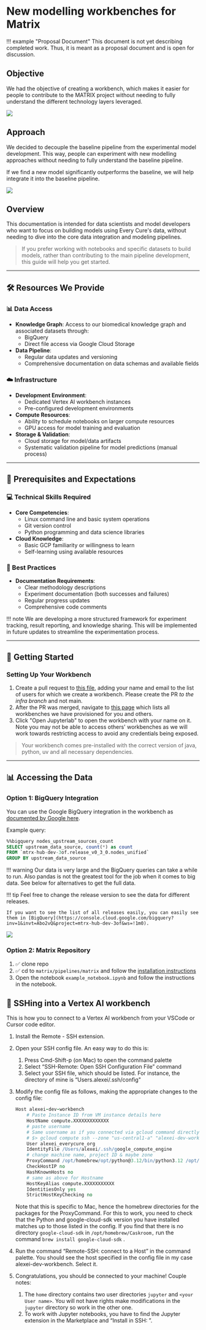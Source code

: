 # New modelling workbenches for Matrix

!!! example "Proposal Document"
    This document is not yet describing completed work. Thus, it is meant as a proposal document and is open for discussion.

   
## Objective

We had the objective of creating a workbench, which makes it easier for people to
contribute to the MATRIX project without needing to fully understand the different
technology layers leveraged.

![](../assets/img/workbench_changes.excalidraw.svg)

## Approach

We decided to decouple the baseline pipeline from the experimental model development. This way, people can experiment with new modelling approaches without needing to fully understand the baseline pipeline.

If we find a new model significantly outperforms the baseline, we will help integrate it into the baseline pipeline.

![](../assets/img/workbench_changes_pipeline_cutout.excalidraw.svg)


## Overview

This documentation is intended for data scientists and model developers who want to focus
on building models using Every Cure's data, without needing to dive into the core data
integration and modeling pipelines.

> If you prefer working with notebooks and specific datasets to build models, rather than
> contributing to the main pipeline development, this guide will help you get started.

---

## 🛠️ Resources We Provide

### 📊 Data Access

- **Knowledge Graph**: Access to our biomedical knowledge graph and associated datasets through:
    - BigQuery 
    - Direct file access via Google Cloud Storage
- **Data Pipeline**: 
    - Regular data updates and versioning
    - Comprehensive documentation on data schemas and available fields

### ☁️ Infrastructure

- **Development Environment**:
    - Dedicated Vertex AI workbench instances
    - Pre-configured development environments
- **Compute Resources**:
    - Ability to schedule notebooks on larger compute resources
    - GPU access for model training and evaluation
- **Storage & Validation**:
    - Cloud storage for model/data artifacts
    - Systematic validation pipeline for model predictions (manual process)

---

## 🎯 Prerequisites and Expectations

### 💻 Technical Skills Required
- **Core Competencies**:
    - Linux command line and basic system operations
    - Git version control
    - Python programming and data science libraries
- **Cloud Knowledge**:
    - Basic GCP familiarity or willingness to learn
    - Self-learning using available resources

### 📝 Best Practices
- **Documentation Requirements**:
    - Clear methodology descriptions
    - Experiment documentation (both successes and failures)
    - Regular progress updates
    - Comprehensive code comments

!!! note
    We are developing a more structured framework for experiment tracking, result reporting, and knowledge sharing. This will be implemented in future updates to streamline the experimentation process.

---

## 🚀 Getting Started

### Setting Up Your Workbench

<!-- TODO check the link after merging -->
1. Create a pull request to [this
   file](https://github.com/everycure-org/matrix/blob/infra/infra/deployments/wg2/workbenches.yaml),
   adding your name and email to the list of users for which we create a workbench. Please
   create the PR _to the infra branch_ and not main.
2. After the PR was merged, navigate to [this
   page](https://console.cloud.google.com/vertex-ai/workbench/instances?inv=1&invt=AboxFQ&project=mtrx-wg2-modeling-dev-9yj)
   which lists all workbenches we have provisioned for you and others.
3. Click "Open Jupyterlab" to open the workbench with your name on it. Note you may not
   be able to access others' workbenches as we will work towards restricting access to avoid
   any credentials being exposed.

> Your workbench comes pre-installed with the correct version of java, python, uv and all necessary dependencies.

---

## 📊 Accessing the Data 

### Option 1: BigQuery Integration

You can use the Google BigQuery integration in the workbench as [documented by Google here](https://cloud.google.com/vertex-ai/docs/workbench/instances/bigquery).

Example query:
```sql
%%bigquery nodes_upstream_sources_count
SELECT upstream_data_source, count(*) as count 
FROM `mtrx-hub-dev-3of.release_v0_3_0.nodes_unified` 
GROUP BY upstream_data_source
```

!!! warning
    Our data is very large and the BigQuery queries can take a while to run. Also pandas is not the greatest tool for the job when it comes to big data. See below for alternatives to get the full data.

!!! tip
    Feel free to change the release version to see the data for different releases.
    
    If you want to see the list of all releases easily, you can easily see them in [BigQuery](https://console.cloud.google.com/bigquery?inv=1&invt=Abo2vQ&project=mtrx-hub-dev-3of&ws=!1m0).
    
![](../assets/img/bq_datasets.png)

### Option 2: Matrix Repository

1. :white_check_mark: clone repo
2. :white_check_mark: cd to `matrix/pipelines/matrix` and follow the [installation instructions](../onboarding/local-setup.md)
3. Open the notebook `example_notebook.ipynb` and follow the instructions in the notebook.


## 🔌 SSHing into a Vertex AI workbench

This is how you to connect to a Vertex AI workbench from your VSCode or Cursor code editor.

1. Install the Remote - SSH extension. 
2. Open your SSH config file. An easy way to do this is:
    1. Press Cmd-Shift-p (on Mac) to open the command palette  
    2. Select “SSH-Remote: Open SSH Configuration File” command
    3. Select your SSH file, which should be listed. For instance, the directory of mine is “Users.alexei/.ssh/config"
3. Modify the config file as follows, making the appropriate changes to the config file:
    
    ```coffeescript
    Host alexei-dev-workbench
        # Paste Instance ID from VM instance details here
        HostName compute.XXXXXXXXXXXXX
        # paste username
        # Same username as if you connected via gcloud command directly, e.g.
        # $> gcloud compute ssh --zone "us-central1-a" "alexei-dev-workbench" --tunnel-through-iap --project "<project_id>"
        User alexei_everycure_org
        IdentityFile /Users/alexei/.ssh/google_compute_engine
        # change machine name, project ID & maybe zone
        ProxyCommand /opt/homebrew/opt/python@3.12/bin/python3.12 /opt/homebrew/Caskroom/google-cloud-sdk/520.0.0/google-cloud-sdk/lib/gcloud.py compute start-iap-tunnel 'alexei-dev-workbench' %p --listen-on-stdin --project <project_id> --zone us-central1-a
        CheckHostIP no
        HashKnownHosts no
        # same as above for Hostname
        HostKeyAlias compute.XXXXXXXXXXX
        IdentitiesOnly yes
        StrictHostKeyChecking no
    ```
    
    Note that this is specific to Mac, hence the homebrew directories for the packages for the ProxyCommand. For this to work, you need to check that the Python and google-cloud-sdk version you have installed matches up to those listed in the config. If you find that there is no directory `google-cloud-sdk` in `/opt/homebrew/Caskroom,` run the command `brew install google-cloud-sdk` . 
    
4. Run the command “Remote-SSH: connect to a Host” in the command palette. You should see the host specified in the config file in my case alexei-dev-workbench. Select it. 
5. Congratulations, you should be connected to your machine!
Couple notes:
    1. The `home`  directory contains two user directories `jupyter` and `<your User name>`. You will not have rights make modifications in the `jupyter`  directory so work in the other one. 
    2. To work with Jupyter notebooks, you have to find the Jupyter extension in the Marketplace and “Install in SSH:  <your host name>”.
<!-- 
FUTURE: May build this out better in the future. Then we can document how we built this, potentially in a separate page.
---

## 🔧 Technical Infrastructure

### Core Components

1. **Vertex AI Workbenches**: 
    - Individual workbenches per data scientist (Terraform managed)
    - Dedicated service accounts
    - VPC network connectivity
    - Post-startup configuration script

2. **Resource Management System**:
    - PubSub topic: `ds-workbench-machine-state-events`
    - CPU utilization monitoring:
        - Threshold: 10% for 3 hours
        - Automated notifications
    - Cloud Function for alert processing
### Alert System Flow

1. Continuous CPU utilization monitoring
2. Alert triggering based on thresholds
3. PubSub notification delivery
4. Cloud Function processing and logging

### Infrastructure as Code

- **Components**:
    - Reusable workbench modules
    - Declarative monitoring policies
    - Cloud Pub/Sub notification system
    - Python-based alert processing

- **Benefits**:
    - Resource usage optimization
    - Consistent configurations
    - Scalable infrastructure
    - Version-controlled changes

 -->